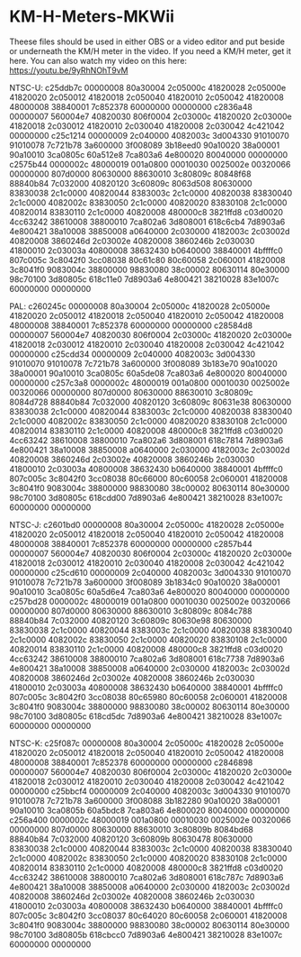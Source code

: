 # KM-H-Meters-MKWii

Theese files should be used in either OBS or a video editor and put beside or underneath the KM/H meter in the video. If you need a KM/H meter, get it here.
You can also watch my video on this here: https://youtu.be/9yRhNOhT9vM

NTSC-U:
c25ddb7c 00000008
80a30004 2c05000c
41820028 2c05000e
41820020 2c050012
41820018 2c050040
41820010 2c050042
41820008 48000008
38840001 7c852378
60000000 00000000
c2836a48 00000007
560004e7 40820030
806f0004 2c03000c
41820020 2c03000e
41820018 2c030012
41820010 2c030040
41820008 2c030042
4c421042 00000000
c25c1214 00000009
2c040000 4082003c
3d004330 91010070
91010078 7c721b78
3a600000 3f008089
3b18eed0 90a10020
38a00001 90a10010
3ca0805c 60a512e8
7ca803a6 4e800020
80040000 00000000
c2575b44 0000002c
48000019 001a0800
00010030 0025002e
00320066 00000000
807d0000 80630000
88630010 3c80809c
80848f68 88840b84
7c032000 40820120
3c60809c 8063d508
80630000 83830038
2c1c0000 40820044
8383003c 2c1c0000
40820038 83830040
2c1c0000 4082002c
83830050 2c1c0000
40820020 83830108
2c1c0000 40820014
83830110 2c1c0000
40820008 480000c8
3821ffd8 c03d0020
4cc63242 38610008
38800010 7ca802a6
3d808001 618c6cb4
7d8903a6 4e800421
38a10008 38850008
a0640000 2c030000
4182003c 2c03002d
40820008 3860246d
2c03002e 40820008
3860246b 2c030030
41800010 2c03003a
40800008 38632430
b0640000 38840001
4bffffc0 807c005c
3c8042f0 3cc08038
80c61c80 80c60058
2c060001 41820008
3c8041f0 9083004c
38800000 98830080
38c00002 80630114
80e30000 98c70100
3d80805c 618c11e0
7d8903a6 4e800421
38210028 83e1007c
60000000 00000000

PAL:
c260245c 00000008
80a30004 2c05000c
41820028 2c05000e
41820020 2c050012
41820018 2c050040
41820010 2c050042
41820008 48000008
38840001 7c852378
60000000 00000000
c28584d8 00000007
560004e7 40820030
806f0004 2c03000c
41820020 2c03000e
41820018 2c030012
41820010 2c030040
41820008 2c030042
4c421042 00000000
c25cdd34 00000009
2c040000 4082003c
3d004330 91010070
91010078 7c721b78
3a600000 3f008089
3b183e70 90a10020
38a00001 90a10010
3ca0805c 60a5de08
7ca803a6 4e800020
80040000 00000000
c257c3a8 0000002c
48000019 001a0800
00010030 0025002e
00320066 00000000
807d0000 80630000
88630010 3c80809c
8084d728 88840b84
7c032000 40820120
3c60809c 80631e38
80630000 83830038
2c1c0000 40820044
8383003c 2c1c0000
40820038 83830040
2c1c0000 4082002c
83830050 2c1c0000
40820020 83830108
2c1c0000 40820014
83830110 2c1c0000
40820008 480000c8
3821ffd8 c03d0020
4cc63242 38610008
38800010 7ca802a6
3d808001 618c7814
7d8903a6 4e800421
38a10008 38850008
a0640000 2c030000
4182003c 2c03002d
40820008 3860246d
2c03002e 40820008
3860246b 2c030030
41800010 2c03003a
40800008 38632430
b0640000 38840001
4bffffc0 807c005c
3c8042f0 3cc08038
80c66000 80c60058
2c060001 41820008
3c8041f0 9083004c
38800000 98830080
38c00002 80630114
80e30000 98c70100
3d80805c 618cdd00
7d8903a6 4e800421
38210028 83e1007c
60000000 00000000

NTSC-J:
c2601bd0 00000008
80a30004 2c05000c
41820028 2c05000e
41820020 2c050012
41820018 2c050040
41820010 2c050042
41820008 48000008
38840001 7c852378
60000000 00000000
c2857b44 00000007
560004e7 40820030
806f0004 2c03000c
41820020 2c03000e
41820018 2c030012
41820010 2c030040
41820008 2c030042
4c421042 00000000
c25cd610 00000009
2c040000 4082003c
3d004330 91010070
91010078 7c721b78
3a600000 3f008089
3b1834c0 90a10020
38a00001 90a10010
3ca0805c 60a5d6e4
7ca803a6 4e800020
80040000 00000000
c257bd28 0000002c
48000019 001a0800
00010030 0025002e
00320066 00000000
807d0000 80630000
88630010 3c80809c
8084c788 88840b84
7c032000 40820120
3c60809c 80630e98
80630000 83830038
2c1c0000 40820044
8383003c 2c1c0000
40820038 83830040
2c1c0000 4082002c
83830050 2c1c0000
40820020 83830108
2c1c0000 40820014
83830110 2c1c0000
40820008 480000c8
3821ffd8 c03d0020
4cc63242 38610008
38800010 7ca802a6
3d808001 618c7738
7d8903a6 4e800421
38a10008 38850008
a0640000 2c030000
4182003c 2c03002d
40820008 3860246d
2c03002e 40820008
3860246b 2c030030
41800010 2c03003a
40800008 38632430
b0640000 38840001
4bffffc0 807c005c
3c8042f0 3cc08038
80c65980 80c60058
2c060001 41820008
3c8041f0 9083004c
38800000 98830080
38c00002 80630114
80e30000 98c70100
3d80805c 618cd5dc
7d8903a6 4e800421
38210028 83e1007c
60000000 00000000

NTSC-K:
c25f087c 00000008
80a30004 2c05000c
41820028 2c05000e
41820020 2c050012
41820018 2c050040
41820010 2c050042
41820008 48000008
38840001 7c852378
60000000 00000000
c2846898 00000007
560004e7 40820030
806f0004 2c03000c
41820020 2c03000e
41820018 2c030012
41820010 2c030040
41820008 2c030042
4c421042 00000000
c25bbcf4 00000009
2c040000 4082003c
3d004330 91010070
91010078 7c721b78
3a600000 3f008088
3b182280 90a10020
38a00001 90a10010
3ca0805b 60a5bdc8
7ca803a6 4e800020
80040000 00000000
c256a400 0000002c
48000019 001a0800
00010030 0025002e
00320066 00000000
807d0000 80630000
88630010 3c80809b
8084bd68 88840b84
7c032000 40820120
3c60809b 80630478
80630000 83830038
2c1c0000 40820044
8383003c 2c1c0000
40820038 83830040
2c1c0000 4082002c
83830050 2c1c0000
40820020 83830108
2c1c0000 40820014
83830110 2c1c0000
40820008 480000c8
3821ffd8 c03d0020
4cc63242 38610008
38800010 7ca802a6
3d808001 618c787c
7d8903a6 4e800421
38a10008 38850008
a0640000 2c030000
4182003c 2c03002d
40820008 3860246d
2c03002e 40820008
3860246b 2c030030
41800010 2c03003a
40800008 38632430
b0640000 38840001
4bffffc0 807c005c
3c8042f0 3cc08037
80c64020 80c60058
2c060001 41820008
3c8041f0 9083004c
38800000 98830080
38c00002 80630114
80e30000 98c70100
3d80805b 618cbcc0
7d8903a6 4e800421
38210028 83e1007c
60000000 00000000


